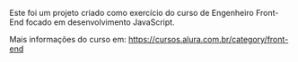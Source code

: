 Este foi um projeto criado como exercício do curso de Engenheiro Front-End focado em desenvolvimento JavaScript.

Mais informações do curso em: https://cursos.alura.com.br/category/front-end
